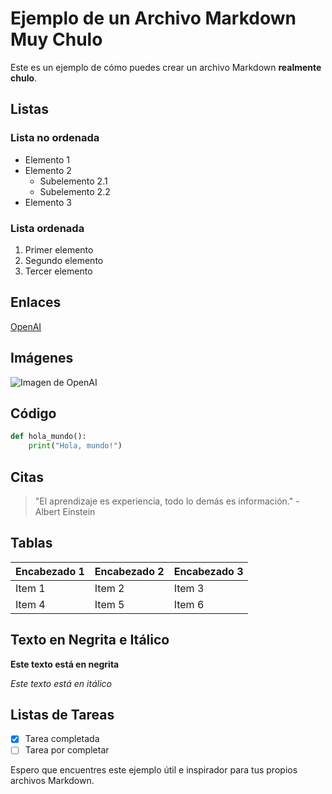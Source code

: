 
# Ejemplo de un Archivo Markdown Muy Chulo

Este es un ejemplo de cómo puedes crear un archivo Markdown **realmente chulo**.

## Listas

### Lista no ordenada

- Elemento 1
- Elemento 2
  - Subelemento 2.1
  - Subelemento 2.2
- Elemento 3

### Lista ordenada

1. Primer elemento
2. Segundo elemento
3. Tercer elemento

## Enlaces

[OpenAI](https://www.openai.com)

## Imágenes

![Imagen de OpenAI](https://www.openai.com/brand-assets/openai-logo.png)

## Código

```python
def hola_mundo():
    print("Hola, mundo!")
```

## Citas

> "El aprendizaje es experiencia, todo lo demás es información." - Albert Einstein

## Tablas

| Encabezado 1 | Encabezado 2 | Encabezado 3 |
|--------------|--------------|--------------|
| Item 1       | Item 2       | Item 3       |
| Item 4       | Item 5       | Item 6       |

## Texto en Negrita e Itálico

**Este texto está en negrita**

*Este texto está en itálico*

## Listas de Tareas

- [x] Tarea completada
- [ ] Tarea por completar

Espero que encuentres este ejemplo útil e inspirador para tus propios archivos Markdown.
